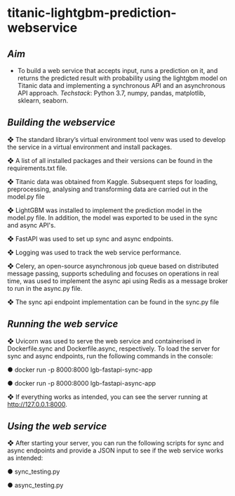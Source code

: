 # titanic-lightgbm-prediction-webservice
<h2> <i>Aim</i> </h2>		
<ul>
<li> To build a web service that accepts input, runs a prediction on it, and returns the predicted result with probability
using the lightgbm model on Titanic data and implementing a synchronous API and an asynchronous API approach.
<i>Techstack</i>: Python 3.7, numpy, pandas, matplotlib, sklearn, seaborn. </li>
</ul>

<h2> <i>Building the webservice</i> </h2>		
❖ The standard library’s virtual environment tool venv was used to develop the service in a virtual environment and install packages.


❖ A list of all installed packages and their versions can be found in the requirements.txt file.


❖ Titanic data was obtained from Kaggle. Subsequent steps for loading, preprocessing, analysing and transforming data are carried out in the model.py file


❖ LightGBM was installed to implement the prediction model in the model.py file. In addition, the model was exported to be used in the sync and async API's.


❖ FastAPI was used to set up sync and async endpoints.


❖ Logging was used to track the web service performance.


❖ Celery, an open-source asynchronous job queue based on distributed message passing, supports scheduling and focuses on operations in real time, was used to implement the async api using Redis as a message broker to run in the async.py file.


❖ The sync api endpoint implementation can be found in the sync.py file

<h2> <i>Running the web service</i> </h2>	
❖ Uvicorn was used to serve the web service and containerised in Dockerfile.sync and Dockerfile.async, respectively. To load the server for sync and async endpoints, run the following commands in the console:

● docker run -p 8000:8000 lgb-fastapi-sync-app


● docker run -p 8000:8000 lgb-fastapi-async-app


❖ If everything works as intended, you can see the server running at http://127.0.0.1:8000.

<h2> <i>Using the web service</i> </h2>
❖ After starting your server, you can run the following scripts for sync and async endpoints and provide a JSON input to see if the web service works as intended:


● sync_testing.py


● async_testing.py	
